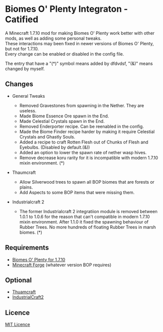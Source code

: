 # Biomes O' Plenty Integraton - Catified

A Minecraft 1.7.10 mod for making Biomes O' Plenty work better with other mods, as well as adding some personal tweaks.     
These interactions may been fixed in newer versions of Biomes O' Plenty, but not for 1.7.10.    
Every change can be enabled or disabled in the config file.     

The entry that have a "(*)" symbol means added by dfdvdsf, "(&)" means changed by myself.

## **Changes**
* General Tweaks
    * Removed Gravestones from spawning in the Nether. They are useless.
    * Made Biome Essence Ore spawn in the End.
    * Made Celestial Crystals spawn in the End.
    * Removed Enderporter recipe. Can be reenabled in the config.
    * Made the Biome Finder recipe harder by making it require Celestial Crystals and Ghastly Souls.
    * Added a recipe to craft Rotten Flesh out of Chunks of Flesh and Eyebulbs. (Disabled by default.(&))
    * Added an option to lower the spawn rate of nether wasp hives.
    * Remove decrease koru rarity for it is incompatible with modern 1.7.10 mixin environment. (*)

* Thaumcraft
    * Allow Silverwood trees to spawn all BOP biomes that are forests or plains.
    * Add Aspects to some BOP items that were missing them.
* Industrialcraft 2
    * The former Industrialcraft 2 integratiion module is removed between 1.0.1 to 1.0.6 for the reason that can't compatible in modern 1.7.10 mixin environment. After 1.1.0 it fixed the spawning behaviour of Rubber Trees. No more hundreds of floating Rubber Trees in marsh biomes. (*)

## **Requirements**
* [Biomes O' Plenty for 1.7.10](https://minecraft.curseforge.com/projects/biomes-o-plenty)    
* [Minecraft Forge](http://files.minecraftforge.net/maven/net/minecraftforge/forge/index_1.7.10.html) (whatever version BOP requires)

## **Optional**
* [Thuamcraft](https://www.curseforge.com/minecraft/mc-mods/thaumcraft)
* [IndustrialCraft2](https://www.curseforge.com/minecraft/mc-mods/industrial-craft)

## Licence
[MIT Licence](LICENSE)
